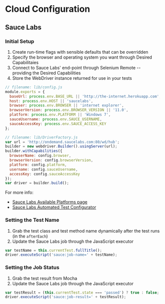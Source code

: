 # Cloud Configuration

## Sauce Labs

### Initial Setup

1. Create run-time flags with sensible defaults that can be overridden
2. Specify the browser and operating system you want through Desired Capabilitaies
4. Connect to Sauce Labs' end-point through Selenium Remote -- providing the Desired Capabilities
4. Store the WebDriver instance returned for use in your tests

```javascript
// filename: lib/config.js
module.exports = {
  baseUrl: process.env.BASE_URL || 'http://the-internet.herokuapp.com',
  host: process.env.HOST || 'saucelabs',
  browser: process.env.BROWSER || 'internet explorer',
  browserVersion: process.env.BROWSER_VERSION || '11.0',
  platform: process.env.PLATFORM || 'Windows 7',
  sauceUsername: process.env.SAUCE_USERNAME,
  sauceAccessKey: process.env.SAUCE_ACCESS_KEY
};
```

```javascript
// filename: lib/DriverFactory.js
var url = 'http://ondemand.saucelabs.com:80/wd/hub';
builder = new webdriver.Builder().usingServer(url);
builder.withCapabilities({
  browserName: config.browser,
  browserVersion: config.browserVersion,
  platform: config.platform,
  username: config.sauceUsername,
  accessKey: config.sauceAccessKey
});
var driver = builder.build();
```

For more info:

+ [Sauce Labs Available Platforms page](https://saucelabs.com/platforms)
+ [Sauce Labs Automated Test Configurator](https://docs.saucelabs.com/reference/platforms-configurator/#/)

### Setting the Test Name

1. Grab the test class and test method name dynamically after the test runs (in the `afterEach`)
2. Update the Sauce Labs job through the JavaScript executor

```javascript
var testName = this.currentTest.fullTitle();
driver.executeScript('sauce:job-name=' + testName);
```

### Setting the Job Status

1. Grab the test result from Mocha
2. Update the Sauce Labs job through the JavaScript executor

```javascript
var testResult = (this.currentTest.state === 'passed') ? true : false;
driver.executeScript('sauce:job-result=' + testResult);
```
